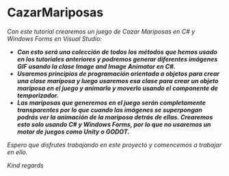 # CazarMariposas

_Con este tutorial crearemos un juego de Cazar Mariposas en C# y Windows Forms en Visual Studio:_

- **_Con esto será una colección de todos los métodos que hemos usado en los tutoriales anteriores y podremos generar diferentes imágenes GIF usando la clase Image and Image Animator en C#._**
- **_Usaremos principios de programación orientada a objetos para crear una clase mariposa y luego usaremos esa clase para crear un objeto mariposa en el juego y animarlo y moverlo usando el componente de temporizador._**
- **_Las mariposas que generemos en el juego serán completamente transparentes por lo que cuando las imágenes se superpongan podrás ver la animación de la mariposa detrás de ellas. Crearemos esto solo usando C# y Windows Forms, por lo que no usaremos un motor de juegos como Unity o GODOT._**

_Espero que disfrutes trabajando en este proyecto y comencemos a trabajar en ello._

_Kind regards_
